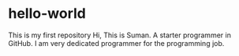 # hello-world
This is my first repository
Hi, This is Suman. A starter programmer in GitHub. I am very dedicated programmer for the programming job.

